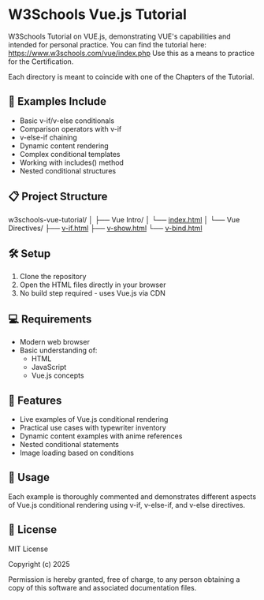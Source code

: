 # W3Schools Vue.js Tutorial

W3Schools Tutorial on VUE.js, demonstrating VUE's capabilities and intended for personal practice.
You can find the tutorial here: https://www.w3schools.com/vue/index.php
Use this as a means to practice for the Certification.

Each directory is meant to coincide with one of the Chapters of the Tutorial.

## 🚀 Examples Include

- Basic v-if/v-else conditionals
- Comparison operators with v-if
- v-else-if chaining
- Dynamic content rendering
- Complex conditional templates
- Working with includes() method
- Nested conditional structures

## 📋 Project Structure

w3schools-vue-tutorial/
│
├── Vue Intro/
│   └── [index.html](https://github.com/Craigeniah/w3schools-vue-tutorial/blob/main/01-Vue_Intro/index.html)
│
└── Vue Directives/
    ├── [v-if.html](https://github.com/Craigeniah/w3schools-vue-tutorial/blob/main/02-Vue_Directives/v-if.html)
    ├── [v-show.html](https://github.com/Craigeniah/w3schools-vue-tutorial/blob/main/02-Vue_Directives/v-show.html)
    └── [v-bind.html](https://github.com/Craigeniah/w3schools-vue-tutorial/blob/main/02-Vue_Directives/v-bind.html)

## 🛠️ Setup

1. Clone the repository
2. Open the HTML files directly in your browser
3. No build step required - uses Vue.js via CDN

## 💻 Requirements

- Modern web browser
- Basic understanding of:
  - HTML
  - JavaScript
  - Vue.js concepts

## 🌟 Features

- Live examples of Vue.js conditional rendering
- Practical use cases with typewriter inventory
- Dynamic content examples with anime references
- Nested conditional statements
- Image loading based on conditions

## 📝 Usage

Each example is thoroughly commented and demonstrates different aspects of Vue.js conditional rendering using v-if, v-else-if, and v-else directives.

## 📜 License

MIT License

Copyright (c) 2025

Permission is hereby granted, free of charge, to any person obtaining a copy of this software and associated documentation files.